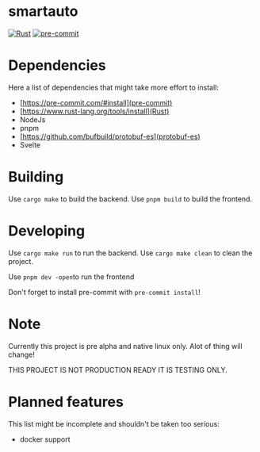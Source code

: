 # smartauto
[![Rust](https://github.com/LDprg/smartauto/actions/workflows/rust.yml/badge.svg)](https://github.com/LDprg/smartauto/actions/workflows/rust.yml)
[![pre-commit](https://github.com/LDprg/smartauto/actions/workflows/pre-commit.yml/badge.svg)](https://github.com/LDprg/smartauto/actions/workflows/pre-commit.yml)

# Dependencies
Here a list of dependencies that might take more effort to install:
 - [https://pre-commit.com/#install](pre-commit)
 - [https://www.rust-lang.org/tools/install](Rust)
 - NodeJs
 - pnpm
 - [https://github.com/bufbuild/protobuf-es](protobuf-es)
 - Svelte

# Building
Use `cargo make` to build the backend.
Use `pnpm build` to build the frontend.

# Developing
Use `cargo make run` to run the backend.
Use `cargo make clean` to clean the project.

Use `pnpm dev -open`to run the frontend

Don't forget to install pre-commit with `pre-commit install`!

# Note
Currently this project is pre alpha and native linux only.
Alot of thing will change!

THIS PROJECT IS NOT PRODUCTION READY IT IS TESTING ONLY.

# Planned features
This list might be incomplete and shouldn't be taken too serious:
 - docker support
